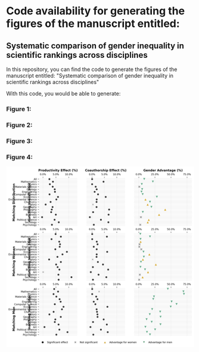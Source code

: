 # Code availability for generating the figures of the manuscript entitled: 
## Systematic comparison of gender inequality in scientific rankings across disciplines

In this repository, you can find the code to generate the figures of the manuscript entitled: "Systematic comparison of gender inequality in scientific
rankings across disciplines"

With this code, you would be able to generate:
### Figure 1: 
### Figure 2: 
### Figure 3:
### Figure 4: 

<img src="./Figures/Figure%204.jpg" width="800"/>
